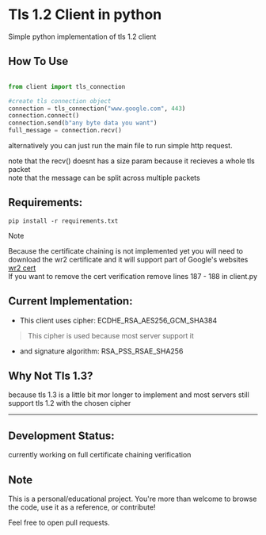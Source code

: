 # Tls 1.2 Client in python
Simple python implementation of tls 1.2 client
## How To Use
```python

from client import tls_connection

#create tls connection object
connection = tls_connection("www.google.com", 443)
connection.connect()
connection.send(b"any byte data you want")
full_message = connection.recv()
```
alternatively you can just run the main file to run simple http request.

 note that the recv() doesnt has a size param because it recieves a whole tls packet <br/>
 note that the message can be split across multiple packets

## Requirements:
```
pip install -r requirements.txt
```
> [!NOTE]
> Because the certificate chaining is not implemented yet you will need to download the wr2 certificate and it will support part of Google's websites
> [wr2 cert](https://i.pki.goog/wr2.crt) <br/>
> If you want to remove the cert verification remove lines 187 - 188 in client.py
## Current Implementation:

- This client uses cipher: ECDHE_RSA_AES256_GCM_SHA384 
> This cipher is used because most server support it
- and signature algorithm: RSA_PSS_RSAE_SHA256

## Why Not Tls 1.3?
because tls 1.3 is a little bit mor longer to implement and most servers still support tls 1.2 with the chosen cipher

---

## Development Status:

currently working on full certificate chaining verification 



## Note

This is a personal/educational project. You're more than welcome to browse the code, use it as a reference, or contribute!

Feel free to open pull requests.
